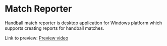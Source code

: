 # Match Reporter
Handball match reporter is desktop application for Windows platform which supports creating reports for handball matches.

Link to preview: [Preview video](https://www.youtube.com/watch?v=WVMKasEJ5Ko&list=PLgSI2pcKCmqZxwg3MUI3cJV_d4K-1YJgl)
